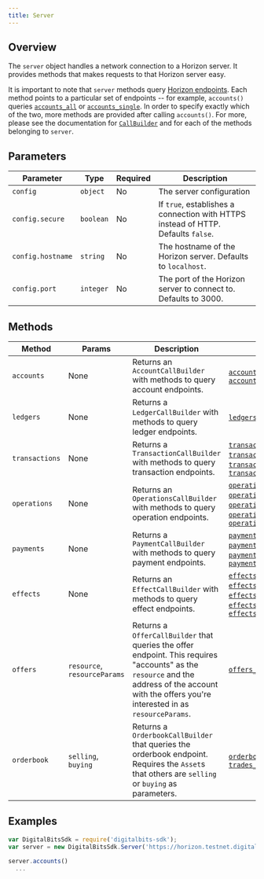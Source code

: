 ```yaml
---
title: Server
---
```


## Overview

The `server` object handles a network connection to a Horizon server.  It provides methods that makes requests to that Horizon server easy.

It is important to note that `server` methods query [Horizon endpoints](https://developer.digitalbits.io/reference/).  Each method points to a particular set of endpoints -- for example, `accounts()` queries [`accounts_all`](https://developer.digitalbits.io/horizon/reference/accounts-all.html) or [`accounts_single`](https://developer.digitalbits.io/horizon/reference/accounts-single.html).  In order to specify exactly which of the two, more methods are provided after calling `accounts()`.  For more, please see the documentation for [`CallBuilder`](./call_builder.md) and for each of the methods belonging to `server`.

## Parameters

| Parameter | Type | Required | Description |
| --- | --- | --- | --- |
| `config` | `object` | No | The server configuration |
| `config.secure` | `boolean` | No | If `true`, establishes a connection with HTTPS instead of HTTP.  Defaults `false`.|
| `config.hostname` | `string` | No | The hostname of the Horizon server.  Defaults to `localhost`.|
| `config.port` | `integer` | No | The port of the Horizon server to connect to.  Defaults to 3000.|

## Methods

| Method | Params | Description | Endpoints |
| --- | --- | --- | --- |
| `accounts` | None | Returns an `AccountCallBuilder` with methods to query account endpoints. | [`accounts_all`](https://developer.digitalbits.io/horizon/reference/accounts-all.html), [`accounts_single`](https://developer.digitalbits.io/horizon/reference/accounts-single.html)|
| `ledgers` | None | Returns a `LedgerCallBuilder` with methods to query ledger endpoints. | [`ledgers_all`](https://developer.digitalbits.io/horizon/reference/ledgers-all.html), [`ledgers_single`](https://developer.digitalbits.io/horizon/reference/ledgers-single.html) |
| `transactions` | None | Returns a `TransactionCallBuilder` with methods to query transaction endpoints. | [`transactions_all`](https://developer.digitalbits.io/horizon/reference/transactions-all.html), [`transactions_single`](https://developer.digitalbits.io/horizon/reference/transactions-single.html), [`transactions_for_account`](https://developer.digitalbits.io/horizon/reference/transactions-for-account.html), [`transactions_for_ledger`](https://developer.digitalbits.io/horizon/reference/transactions-for-ledger.html) |
| `operations` | None | Returns an `OperationsCallBuilder` with methods to query operation endpoints.| [`operations_all`](https://developer.digitalbits.io/horizon/reference/operations-all.html), [`operations_single`](https://developer.digitalbits.io/horizon/reference/operations-single.html), [`operations_for_account`](https://developer.digitalbits.io/horizon/reference/operations-for-account.html), [`operations_for_transaction`](https://developer.digitalbits.io/horizon/reference/operations-for-transaction.html), [`operation_for_ledger`](https://developer.digitalbits.io/horizon/reference/operations-for-ledger.html)|
| `payments` | None | Returns a `PaymentCallBuilder` with methods to query payment endpoints. | [`payments_all`](https://developer.digitalbits.io/horizon/reference/payments-all.html), [`payments_for_account`](https://developer.digitalbits.io/horizon/reference/payments-for-account.html), [`payments_for_ledger`](https://developer.digitalbits.io/horizon/reference/payments-for-ledger.html), [`payments_for_transactions`](https://developer.digitalbits.io/horizon/reference/payments-for-transaction.html) |
| `effects` | None | Returns an `EffectCallBuilder` with methods to query effect endpoints.| [`effects_all`](https://developer.digitalbits.io/horizon/reference/effects-all.html), [`effects_for_account`](https://developer.digitalbits.io/horizon/reference/effects-for-account.html), [`effects_for_ledger`](https://developer.digitalbits.io/horizon/reference/effects-for-ledger.html), [`effects_for_operation`](https://developer.digitalbits.io/horizon/reference/effects-for-operation.html), [`effects_for_transaction`](https://developer.digitalbits.io/horizon/reference/effects-for-transaction.html) |
| `offers` | `resource`, `resourceParams` | Returns a `OfferCallBuilder` that queries the offer endpoint.  This requires "accounts" as the `resource` and the address of the account with the offers you're interested in as `resourceParams`. | [`offers_for_account`](https://developer.digitalbits.io/horizon/reference/offers-for-account.html) |
| `orderbook` | `selling`, `buying` | Returns a `OrderbookCallBuilder` that queries the orderbook endpoint.  Requires the `Asset`s that others are `selling` or `buying` as parameters. | [`orderbook_details`](https://developer.digitalbits.io/horizon/reference/orderbook-details.html), [`trades_for_orderbook`](https://developer.digitalbits.io/horizon/reference/trades-for-orderbook.html)  |


## Examples

```js
var DigitalBitsSdk = require('digitalbits-sdk');
var server = new DigitalBitsSdk.Server('https://horizon.testnet.digitalbits.io');

server.accounts()
  ...
```
